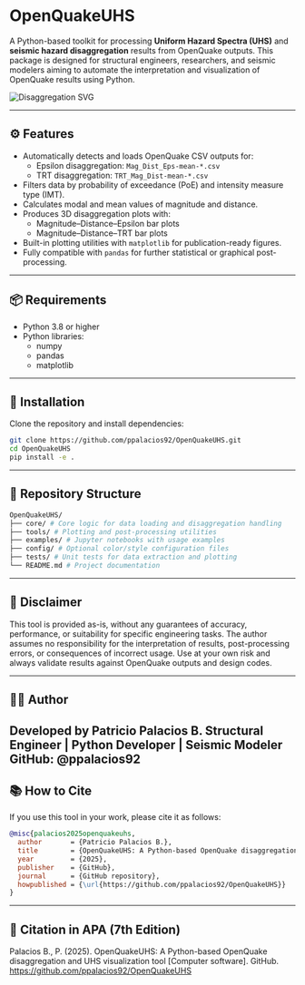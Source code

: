 # OpenQuakeUHS

A Python-based toolkit for processing **Uniform Hazard Spectra (UHS)** and **seismic hazard disaggregation** results from OpenQuake outputs. This package is designed for structural engineers, researchers, and seismic modelers aiming to automate the interpretation and visualization of OpenQuake results using Python.

![Disaggregation SVG](src/OpenQuakeUHS/examples/DISS_disaggregation.svg)

---

## ⚙️ Features

- Automatically detects and loads OpenQuake CSV outputs for:
  - Epsilon disaggregation: `Mag_Dist_Eps-mean-*.csv`
  - TRT disaggregation: `TRT_Mag_Dist-mean-*.csv`
- Filters data by probability of exceedance (PoE) and intensity measure type (IMT).
- Calculates modal and mean values of magnitude and distance.
- Produces 3D disaggregation plots with:
  - Magnitude–Distance–Epsilon bar plots
  - Magnitude–Distance–TRT bar plots
- Built-in plotting utilities with `matplotlib` for publication-ready figures.
- Fully compatible with `pandas` for further statistical or graphical post-processing.

---

## 📦 Requirements

- Python 3.8 or higher
- Python libraries:
  - numpy
  - pandas
  - matplotlib

---

## 🚀 Installation

Clone the repository and install dependencies:

```bash
git clone https://github.com/ppalacios92/OpenQuakeUHS.git
cd OpenQuakeUHS
pip install -e .
```
---

## 📁 Repository Structure
```bash
OpenQuakeUHS/
├── core/ # Core logic for data loading and disaggregation handling
├── tools/ # Plotting and post-processing utilities
├── examples/ # Jupyter notebooks with usage examples
├── config/ # Optional color/style configuration files
├── tests/ # Unit tests for data extraction and plotting
└── README.md # Project documentation
```
---

## 🛑 Disclaimer

This tool is provided as-is, without any guarantees of accuracy, performance, or suitability for specific engineering tasks.
The author assumes no responsibility for the interpretation of results, post-processing errors, or consequences of incorrect usage.
Use at your own risk and always validate results against OpenQuake outputs and design codes.

---
## 👨‍💻 Author

Developed by Patricio Palacios B. Structural Engineer | Python Developer | Seismic Modeler GitHub: @ppalacios92
---
## 📚 How to Cite
If you use this tool in your work, please cite it as follows:
```bibtex
@misc{palacios2025openquakeuhs,
  author       = {Patricio Palacios B.},
  title        = {OpenQuakeUHS: A Python-based OpenQuake disaggregation and UHS visualization tool},
  year         = {2025},
  publisher    = {GitHub},
  journal      = {GitHub repository},
  howpublished = {\url{https://github.com/ppalacios92/OpenQuakeUHS}}
}
```

---

## 📄 Citation in APA (7th Edition)

Palacios B., P. (2025). OpenQuakeUHS: A Python-based OpenQuake disaggregation and UHS visualization tool [Computer software]. GitHub. https://github.com/ppalacios92/OpenQuakeUHS
